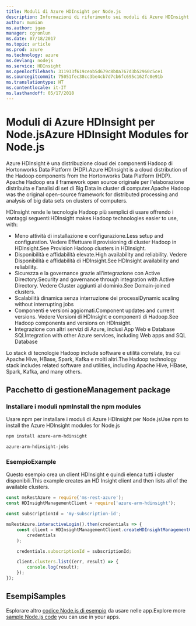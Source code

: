 ```yaml
---
title: Moduli di Azure HDInsight per Node.js
description: Informazioni di riferimento sui moduli di Azure HDInsight per Node.js
author: mumian
ms.author: jgao
manager: cgronlun
ms.date: 07/18/2017
ms.topic: article
ms.prod: azure
ms.technology: azure
ms.devlang: nodejs
ms.service: HDInsight
ms.openlocfilehash: 311933f619ceab5d679c8b0a767d3b52960c5ce1
ms.sourcegitcommit: 75051fec38cc3be4cb7d7cb6fc695c162fc0e91b
ms.translationtype: HT
ms.contentlocale: it-IT
ms.lasthandoff: 05/17/2018
---
```

# <a name="azure-hdinsight-modules-for-nodejs"></a><span data-ttu-id="84f8a-103">Moduli di Azure HDInsight per Node.js</span><span class="sxs-lookup"><span data-stu-id="84f8a-103">Azure HDInsight Modules for Node.js</span></span>

<span data-ttu-id="84f8a-104">Azure HDInsight è una distribuzione cloud dei componenti Hadoop di Hortonworks Data Platform (HDP).</span><span class="sxs-lookup"><span data-stu-id="84f8a-104">Azure HDInsight is a cloud distribution of the Hadoop components from the Hortonworks Data Platform (HDP).</span></span> <span data-ttu-id="84f8a-105">Apache Hadoop era il framework open source originale per l'elaborazione distribuita e l'analisi di set di Big Data in cluster di computer.</span><span class="sxs-lookup"><span data-stu-id="84f8a-105">Apache Hadoop was the original open-source framework for distributed processing and analysis of big data sets on clusters of computers.</span></span>

<span data-ttu-id="84f8a-106">HDInsight rende le tecnologie Hadoop più semplici di usare offrendo i vantaggi seguenti:</span><span class="sxs-lookup"><span data-stu-id="84f8a-106">HDInsight makes Hadoop technologies easier to use, with:</span></span>
- <span data-ttu-id="84f8a-107">Meno attività di installazione e configurazione.</span><span class="sxs-lookup"><span data-stu-id="84f8a-107">Less setup and configuration.</span></span> <span data-ttu-id="84f8a-108">Vedere Effettuare il provisioning di cluster Hadoop in HDInsight.</span><span class="sxs-lookup"><span data-stu-id="84f8a-108">See Provision Hadoop clusters in HDInsight.</span></span>
- <span data-ttu-id="84f8a-109">Disponibilità e affidabilità elevate.</span><span class="sxs-lookup"><span data-stu-id="84f8a-109">High availability and reliability.</span></span> <span data-ttu-id="84f8a-110">Vedere Disponibilità e affidabilità di HDInsight.</span><span class="sxs-lookup"><span data-stu-id="84f8a-110">See HDInsight availability and reliability.</span></span>
- <span data-ttu-id="84f8a-111">Sicurezza e la governance grazie all'integrazione con Active Directory.</span><span class="sxs-lookup"><span data-stu-id="84f8a-111">Security and governance through integration with Active Directory.</span></span> <span data-ttu-id="84f8a-112">Vedere Cluster aggiunti al dominio.</span><span class="sxs-lookup"><span data-stu-id="84f8a-112">See Domain-joined clusters.</span></span>
- <span data-ttu-id="84f8a-113">Scalabilità dinamica senza interruzione dei processi</span><span class="sxs-lookup"><span data-stu-id="84f8a-113">Dynamic scaling without interrupting jobs</span></span>
- <span data-ttu-id="84f8a-114">Componenti e versioni aggiornati.</span><span class="sxs-lookup"><span data-stu-id="84f8a-114">Component updates and current versions.</span></span> <span data-ttu-id="84f8a-115">Vedere Versioni di HDInsight e componenti di Hadoop.</span><span class="sxs-lookup"><span data-stu-id="84f8a-115">See Hadoop components and versions on HDInsight.</span></span>
- <span data-ttu-id="84f8a-116">Integrazione con altri servizi di Azure, inclusi App Web e Database SQL</span><span class="sxs-lookup"><span data-stu-id="84f8a-116">Integration with other Azure services, including Web apps and SQL Database</span></span>

<span data-ttu-id="84f8a-117">Lo stack di tecnologie Hadoop include software e utilità correlate, tra cui Apache Hive, HBase, Spark, Kafka e molti altri.</span><span class="sxs-lookup"><span data-stu-id="84f8a-117">The Hadoop technology stack includes related software and utilities, including Apache Hive, HBase, Spark, Kafka, and many others.</span></span> 

## <a name="management-package"></a><span data-ttu-id="84f8a-118">Pacchetto di gestione</span><span class="sxs-lookup"><span data-stu-id="84f8a-118">Management package</span></span>

### <a name="install-the-npm-modules"></a><span data-ttu-id="84f8a-119">Installare i moduli npm</span><span class="sxs-lookup"><span data-stu-id="84f8a-119">Install the npm modules</span></span>

<span data-ttu-id="84f8a-120">Usare npm per installare i moduli di Azure HDInsight per Node.js</span><span class="sxs-lookup"><span data-stu-id="84f8a-120">Use npm to install the Azure HDInsight modules for Node.js</span></span>

```bash
npm install azure-arm-hdinsight
```

```bash
azure-arm-hdinsight-jobs
```

### <a name="example"></a><span data-ttu-id="84f8a-121">Esempio</span><span class="sxs-lookup"><span data-stu-id="84f8a-121">Example</span></span> 

<span data-ttu-id="84f8a-122">Questo esempio crea un client HDInsight e quindi elenca tutti i cluster disponibili.</span><span class="sxs-lookup"><span data-stu-id="84f8a-122">This example creates an HD Insight client and then lists all of the available clusters.</span></span> 

```javascript
const msRestAzure = require('ms-rest-azure');
const HDInsightManagementClient = require('azure-arm-hdinsight');

const subscriptionId = 'my-subscription-id';

msRestAzure.interactiveLogin().then(credentials => {
    const client = HDInsightManagementClient.createHDInsightManagementClient(
        credentials
    );

    credentials.subscriptionId = subscriptionId;

    client.clusters.list((err, result) => {
        console.log(result);
    });
});
```

## <a name="samples"></a><span data-ttu-id="84f8a-123">Esempi</span><span class="sxs-lookup"><span data-stu-id="84f8a-123">Samples</span></span>

<span data-ttu-id="84f8a-124">Esplorare altro [codice Node.js di esempio](https://azure.microsoft.com/resources/samples/?platform=nodejs) da usare nelle app.</span><span class="sxs-lookup"><span data-stu-id="84f8a-124">Explore more [sample Node.js code](https://azure.microsoft.com/resources/samples/?platform=nodejs) you can use in your apps.</span></span>
